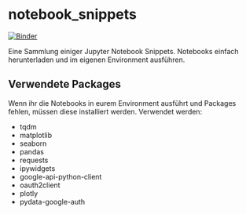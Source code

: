 # notebook_snippets
[![Binder](https://mybinder.org/badge_logo.svg)](https://mybinder.org/v2/gh/Jonnyblacklabel/notebook_snippets/master)

Eine Sammlung einiger Jupyter Notebook Snippets. Notebooks einfach herunterladen und im eigenen Environment ausführen.

## Verwendete Packages
Wenn ihr die Notebooks in eurem Environment ausführt und Packages fehlen, müssen diese installiert werden.
Verwendet werden:
  - tqdm
  - matplotlib
  - seaborn
  - pandas
  - requests
  - ipywidgets
  - google-api-python-client
  - oauth2client
  - plotly
  - pydata-google-auth